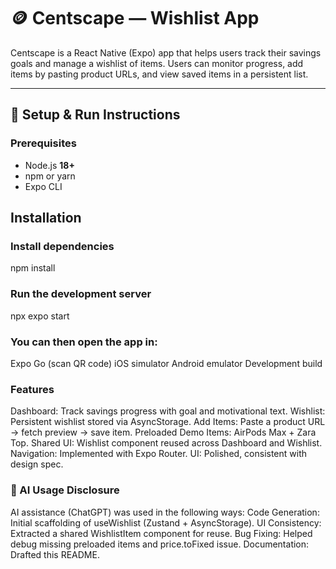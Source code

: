 # 🪙 Centscape — Wishlist App

Centscape is a React Native (Expo) app that helps users track their savings goals and manage a wishlist of items.
Users can monitor progress, add items by pasting product URLs, and view saved items in a persistent list.

---

## 🚀 Setup & Run Instructions

### Prerequisites

- Node.js **18+**
- npm or yarn
- Expo CLI

## Installation

### Install dependencies

npm install

### Run the development server

npx expo start

### You can then open the app in:

Expo Go (scan QR code)
iOS simulator
Android emulator
Development build

### Features

Dashboard: Track savings progress with goal and motivational text.
Wishlist: Persistent wishlist stored via AsyncStorage.
Add Items: Paste a product URL → fetch preview → save item.
Preloaded Demo Items: AirPods Max + Zara Top.
Shared UI: Wishlist component reused across Dashboard and Wishlist.
Navigation: Implemented with Expo Router.
UI: Polished, consistent with design spec.

### 🤖 AI Usage Disclosure

AI assistance (ChatGPT) was used in the following ways:
Code Generation: Initial scaffolding of useWishlist (Zustand + AsyncStorage).
UI Consistency: Extracted a shared WishlistItem component for reuse.
Bug Fixing: Helped debug missing preloaded items and price.toFixed issue.
Documentation: Drafted this README.
